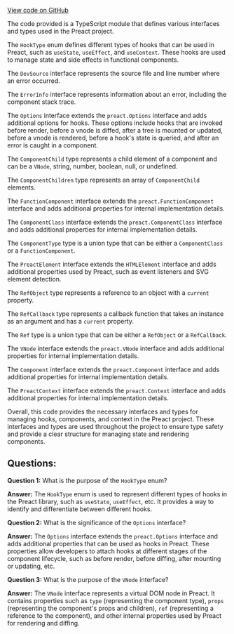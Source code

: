 [View code on GitHub](https://github.com/preactjs/preact/src/internal.d.ts)

The code provided is a TypeScript module that defines various interfaces and types used in the Preact project. 

The `HookType` enum defines different types of hooks that can be used in Preact, such as `useState`, `useEffect`, and `useContext`. These hooks are used to manage state and side effects in functional components.

The `DevSource` interface represents the source file and line number where an error occurred.

The `ErrorInfo` interface represents information about an error, including the component stack trace.

The `Options` interface extends the `preact.Options` interface and adds additional options for hooks. These options include hooks that are invoked before render, before a vnode is diffed, after a tree is mounted or updated, before a vnode is rendered, before a hook's state is queried, and after an error is caught in a component.

The `ComponentChild` type represents a child element of a component and can be a `VNode`, string, number, boolean, null, or undefined.

The `ComponentChildren` type represents an array of `ComponentChild` elements.

The `FunctionComponent` interface extends the `preact.FunctionComponent` interface and adds additional properties for internal implementation details.

The `ComponentClass` interface extends the `preact.ComponentClass` interface and adds additional properties for internal implementation details.

The `ComponentType` type is a union type that can be either a `ComponentClass` or a `FunctionComponent`.

The `PreactElement` interface extends the `HTMLElement` interface and adds additional properties used by Preact, such as event listeners and SVG element detection.

The `RefObject` type represents a reference to an object with a `current` property.

The `RefCallback` type represents a callback function that takes an instance as an argument and has a `current` property.

The `Ref` type is a union type that can be either a `RefObject` or a `RefCallback`.

The `VNode` interface extends the `preact.VNode` interface and adds additional properties for internal implementation details.

The `Component` interface extends the `preact.Component` interface and adds additional properties for internal implementation details.

The `PreactContext` interface extends the `preact.Context` interface and adds additional properties for internal implementation details.

Overall, this code provides the necessary interfaces and types for managing hooks, components, and context in the Preact project. These interfaces and types are used throughout the project to ensure type safety and provide a clear structure for managing state and rendering components.
## Questions: 
 **Question 1:** What is the purpose of the `HookType` enum?

**Answer:** The `HookType` enum is used to represent different types of hooks in the Preact library, such as `useState`, `useEffect`, etc. It provides a way to identify and differentiate between different hooks.

**Question 2:** What is the significance of the `Options` interface?

**Answer:** The `Options` interface extends the `preact.Options` interface and adds additional properties that can be used as hooks in Preact. These properties allow developers to attach hooks at different stages of the component lifecycle, such as before render, before diffing, after mounting or updating, etc.

**Question 3:** What is the purpose of the `VNode` interface?

**Answer:** The `VNode` interface represents a virtual DOM node in Preact. It contains properties such as `type` (representing the component type), `props` (representing the component's props and children), `ref` (representing a reference to the component), and other internal properties used by Preact for rendering and diffing.